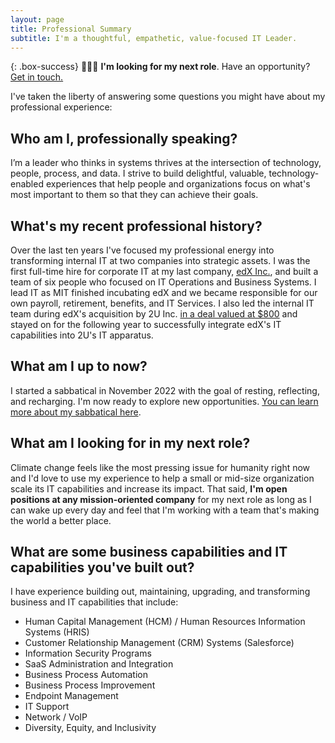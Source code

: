 ```yaml
---
layout: page
title: Professional Summary
subtitle: I'm a thoughtful, empathetic, value-focused IT Leader.
---
```


{: .box-success}
👨🏼‍💻 **I'm looking for my next role**. Have an opportunity? [Get in touch.](https://www.linkedin.com/in/weskmason)

I've taken the liberty of answering some questions you might have about my professional experience:

## Who am I, professionally speaking?
I’m a leader who thinks in systems thrives at the intersection of technology, people, process, and data. I strive to build delightful, valuable, technology-enabled experiences that help people and organizations focus on what's most important to them so that they can achieve their goals.

## What's my recent professional history?
Over the last ten years I've focused my professional energy into transforming internal IT at two companies into strategic assets. I was the first full-time hire for corporate IT at my last company, [edX Inc.](https://www.edx.org), and built a team of six people who focused on IT Operations and Business Systems. I lead IT as MIT finished incubating edX and we became responsible for our own payroll, retirement, benefits, and IT Services. I also led the internal IT team during edX's acquisition by 2U Inc. [in a deal valued at $800](https://techcrunch.com/2021/06/29/2u-set-to-acquire-non-profit-edx-for-deal-north-of-600m) and stayed on for the following year to successfully integrate edX's IT capabilities into 2U's IT apparatus. 

## What am I up to now?
I started a sabbatical in November 2022 with the goal of resting, reflecting, and recharging. I'm now ready to explore new opportunities. [You can learn more about my sabbatical here](sabbatical).

## What am I looking for in my next role?
Climate change feels like the most pressing issue for humanity right now and I'd love to use my experience to help a small or mid-size organization scale its IT capabilities and increase its impact. That said, **I'm open positions at any mission-oriented company** for my next role as long as I can wake up every day and feel that I'm working with a team that's making the world a better place.

## What are some business capabilities and IT capabilities you've built out?
I have experience building out, maintaining, upgrading, and transforming business and IT capabilities that include:
* Human Capital Management (HCM) / Human Resources Information Systems (HRIS)
* Customer Relationship Management (CRM) Systems (Salesforce)
* Information Security Programs
* SaaS Administration and Integration
* Business Process Automation
* Business Process Improvement
* Endpoint Management
* IT Support
* Network / VoIP
* Diversity, Equity, and Inclusivity